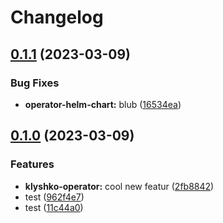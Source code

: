 # Changelog

## [0.1.1](https://github.com/strieflin/klyshko/compare/operator-v0.1.0...operator-v0.1.1) (2023-03-09)


### Bug Fixes

* **operator-helm-chart:** blub ([16534ea](https://github.com/strieflin/klyshko/commit/16534ea280063fc7316888be3b89b9f9c9e6dddc))

## [0.1.0](https://github.com/strieflin/klyshko/compare/operator-v0.0.1...operator-v0.1.0) (2023-03-09)


### Features

* **klyshko-operator:** cool new featur ([2fb8842](https://github.com/strieflin/klyshko/commit/2fb8842a532e5d2987fb450b3cd09488f7da5e57))
* test ([962f4e7](https://github.com/strieflin/klyshko/commit/962f4e7847c88dc10e6bc2f0669950538d08aebf))
* test ([11c44a0](https://github.com/strieflin/klyshko/commit/11c44a080a81987a2558d20e1c5c29c47a8c3246))
